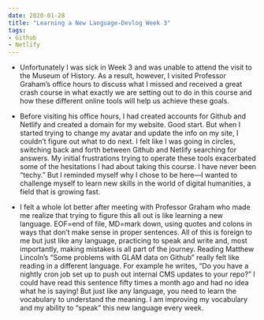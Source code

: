 ```yaml
---
date: 2020-01-28
title: "Learning a New Language-Devlog Week 3"
tags:
- Github
- Netlify
---
```


+ Unfortunately I was sick in Week 3 and was unable to attend the visit to the Museum of History. As a result, however, I visited Professor Graham’s office hours to discuss what I missed and received a great crash course in what exactly we are setting out to do in this course and how these different online tools will help us achieve these goals.

+ Before visiting his office hours, I had created accounts for Github and Netlify and created a domain for my website. Good start. But when I started trying to change my avatar and update the info on my site, I couldn’t figure out what to do next. I felt like I was going in circles, switching back and forth between Github and Netlify searching for answers. My initial frustrations trying to operate these tools exacerbated some of the hesitations I had about taking this course. I have never been “techy.” But I reminded myself why I chose to be here—I wanted to challenge myself to learn new skills in the world of digital humanities, a field that is growing fast. 

+ I felt a whole lot better after meeting with Professor Graham who made me realize that trying to figure this all out is like learning a new language. EOF=end of file, MD=mark down, using quotes and colons in ways that don’t make sense in proper sentences. All of this is foreign to me but just like any language, practicing to speak and write and, most importantly, making mistakes is all part of the journey. Reading Matthew Lincoln’s “Some problems with GLAM data on Github” really felt like reading in a different language. For example he writes, “Do you have a nightly cron job set up to push out internal CMS updates to your repo?” I could have read this sentence fifty times a month ago and had no idea what he is saying! But just like any language, you need to learn the vocabulary to understand the meaning. I am improving my vocabulary and my ability to “speak” this new language every week.
